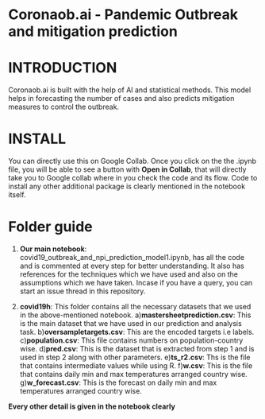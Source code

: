 # Coronaob.ai - Pandemic Outbreak and mitigation prediction

# INTRODUCTION

Coronaob.ai is built with the help of AI and statistical methods. This model helps in forecasting the number of cases and also predicts mitigation measures to control the outbreak.

# INSTALL

You can directly use this on Google Collab. Once you click on the the .ipynb file, you will be able to see a button with **Open in Collab**, that will directly take you to Google collab where in you check the code and its flow. Code to install any other additional package is clearly mentioned in the notebook itself.

# Folder guide

1) **Our main notebook**: covid19_outbreak_and_npi_prediction_model1.ipynb, has all the code and is commented at every step for better understanding. It also has references for the techniques which we have used and also on the assumptions which we have taken. Incase if you have a query, you can start an issue thread in this repository.

2) **covid19h**: This folder contains all the necessary datasets that we used in the above-mentioned notebook.
   a)**mastersheetprediction.csv**: This is the main dataset that we have used in our prediction and analysis task.
   b)**oversampletargets.csv**: This are the encoded targets i.e labels.
   c)**population.csv**: This file contains numbers on population-country wise.
   d)**pred.csv**: This is the dataset that is extracted from step 1 and is used in step 2 along with other parameters.
   e)**ts_r2.csv**: Ths is the file that contains intermediate values while using R.
   f)**w.csv**: This is the file that contains daily min and max temperatures arranged country wise.
   g)**w_forecast.csv**: This is the forecast on daily min and max temperatures arranged country wise.
 
 **Every other detail is given in the notebook clearly**
